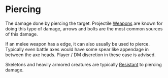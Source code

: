 # Piercing

The damage done by piercing the target. Projectile [Weapons](../Items/Equipment/Weapons.md) are known for doing this type of damage, arrows and bolts are the most common sources of this damage.

If an melee weapon has a edge, it can also usually be used to pierce. Typically even battle axes would have some spear like appendage in between the axe heads. Player / DM discretion in these case is advised.

Skeletons and heavily armored creatures are typically [Resistant](../Conditions/Resistant.md) to piercing damage.